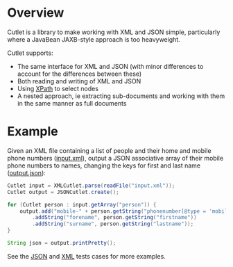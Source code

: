 Overview
========

Cutlet is a library to make working with XML and JSON simple, particularly where a JavaBean
JAXB-style approach is too heavyweight.

Cutlet supports:
- The same interface for XML and JSON (with minor differences to account for the differences between these)
- Both reading and writing of XML and JSON
- Using [XPath](http://en.wikipedia.org/wiki/XPath) to select nodes
- A nested approach, ie extracting sub-documents and working with them in the same manner as full documents

Example
=======

Given an XML file containing a list of people and their home and mobile phone numbers
([input.xml](src/test/resources/com/snell/michael/cutlet/example/input.xml)), output a JSON associative array of their mobile
phone numbers to names, changing the keys for first and last name
([output.json](src/test/resources/com/snell/michael/cutlet/example/output.json)):

````java
Cutlet input = XMLCutlet.parse(readFile("input.xml"));
Cutlet output = JSONCutlet.create();

for (Cutlet person : input.getArray("person")) {
    output.add("mobile-" + person.getString("phonenumber[@type = 'mobile']"))
        .addString("forename", person.getString("firstname"))
        .addString("surname", person.getString("lastname"));
}

String json = output.printPretty();
````    

See the [JSON](src/test/java/com/snell/michael/cutlet/JSONCutletTest.java) and [XML](src/test/java/com/snell/michael/cutlet/XMLCutletTest.java) tests cases for more examples.
